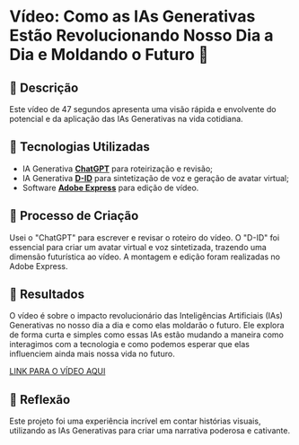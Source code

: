 # Vídeo: Como as IAs Generativas Estão Revolucionando Nosso Dia a Dia e Moldando o Futuro 🎥

## 📒 Descrição
Este vídeo de 47 segundos apresenta uma visão rápida e envolvente do potencial e da aplicação das IAs Generativas na vida cotidiana.

## 🤖 Tecnologias Utilizadas
- IA Generativa **[ChatGPT](https://chat.openai.com)** para roteirização e revisão;
- IA Generativa **[D-ID](https://www.d-id.com)** para sintetização de voz e geração de avatar virtual;
- Software **[Adobe Express](https://www.adobe.com/br/express/)** para edição de vídeo.

## 🧐 Processo de Criação
Usei o "ChatGPT" para escrever e revisar o roteiro do vídeo. O "D-ID" foi essencial para criar um avatar virtual e voz sintetizada, trazendo uma dimensão futurística ao vídeo. A montagem e edição foram realizadas no Adobe Express.

## 🚀 Resultados
O vídeo é sobre o impacto revolucionário das Inteligências Artificiais (IAs) Generativas no nosso dia a dia e como elas moldarão o futuro. Ele explora de forma curta e simples como essas IAs estão mudando a maneira como interagimos com a tecnologia e como podemos esperar que elas influenciem ainda mais nossa vida no futuro.

[LINK PARA O VÍDEO AQUI]()

## 💭 Reflexão
Este projeto foi uma experiência incrível em contar histórias visuais, utilizando as IAs Generativas para criar uma narrativa poderosa e cativante.
